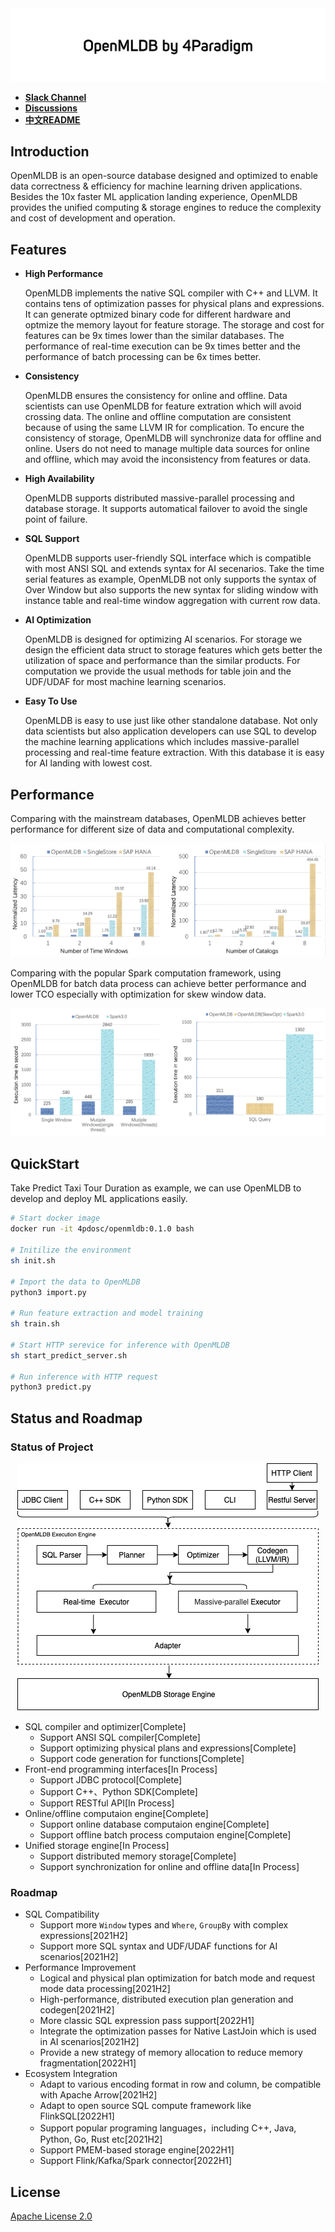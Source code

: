 
<div align=center><img src="./images/openmldb_logo.png"/></div>

- [**Slack Channel**](https://hybridsql-ws.slack.com/archives/C01R7L7AL3W) 
- [**Discussions**](https://github.com/4paradigm/OpenMLDB/discussions)  
- [**中文README**](./README_cn.md)

## Introduction

OpenMLDB is an open-source database designed and optimized to enable data correctness & efficiency for machine learning driven applications. Besides the 10x faster ML application landing experience, OpenMLDB provides the unified computing & storage engines to reduce the complexity and cost of development and operation.

## Features

* **High Performance**

    OpenMLDB implements the native SQL compiler with C++ and LLVM. It contains tens of optimization passes for physical plans and expressions. It can generate optmized binary code for different hardware and optmize the memory layout for feature storage. The storage and cost for features can be 9x times lower than the similar databases. The performance of real-time execution can be 9x times better and the performance of batch processing can be 6x times better.

* **Consistency**

    OpenMLDB ensures the consistency for online and offline. Data scientists can use OpenMLDB for feature extration which will avoid crossing data. The online and offline computation are consistent because of using the same LLVM IR for complication. To encure the consistency of storage, OpenMLDB will synchronize data for offline and online. Users do not need to manage multiple data sources for online and offline, which may avoid the inconsistency from features or data.

* **High Availability**

    OpenMLDB supports distributed massive-parallel processing and database storage. It supports automatical failover to avoid the single point of failure.

* **SQL Support**

    OpenMLDB supports user-friendly SQL interface which is compatible with most ANSI SQL and extends syntax for AI secenarios. Take the time serial features as example, OpenMLDB not only supports the syntax of Over Window but also supports the new syntax for sliding window with instance table and real-time window aggregation with current row data.

* **AI Optimization**

    OpenMLDB is designed for optimizing AI scenarios. For storage we design the efficient data struct to storage features which gets better the utilization of space and performance than the similar products. For computation we provide the usual methods for table join and the UDF/UDAF for most machine learning scenarios.

* **Easy To Use**

    OpenMLDB is easy to use just like other standalone database. Not only data scientists but also application developers can use SQL to develop the machine learning applications which includes massive-parallel processing and real-time feature extraction. With this database it is easy for AI landing with lowest cost.

## Performance

Comparing with the mainstream databases, OpenMLDB achieves better performance for different size of data and computational complexity.

![Online Benchmark](./images/online_benchmark.png)

Comparing with the popular Spark computation framework, using OpenMLDB for batch data process can achieve better performance and lower TCO especially with optimization for skew window data.

![Offline Benchmark](./images/offline_benchmark.png)

## QuickStart

Take Predict Taxi Tour Duration as example, we can use OpenMLDB to develop and deploy ML applications easily.

```bash
# Start docker image
docker run -it 4pdosc/openmldb:0.1.0 bash
 
# Initilize the environment
sh init.sh
 
# Import the data to OpenMLDB
python3 import.py
 
# Run feature extraction and model training
sh train.sh
 
# Start HTTP serevice for inference with OpenMLDB
sh start_predict_server.sh
 
# Run inference with HTTP request
python3 predict.py
```

## Status and Roadmap

### Status of Project

<div align=center><img src="./images/openmldb_architecture.png"/></div>

* SQL compiler and optimizer[Complete]
    * Support ANSI SQL compiler[Complete]
    * Support optimizing physical plans and expressions[Complete]
    * Support code generation for functions[Complete]
* Front-end programming interfaces[In Process]
    * Support JDBC protocol[Complete]
    * Support C++、Python SDK[Complete]
    * Support RESTful API[In Process]
* Online/offline computaion engine[Complete]
    * Support online database computaion engine[Complete]
    * Support offline batch process computaion engine[Complete]
* Unified storage engine[In Process]
    * Support distributed memory storage[Complete]
    * Support synchronization for online and offline data[In Process]

### Roadmap

* SQL Compatibility
    * Support more `Window` types and `Where`, `GroupBy` with complex expressions[2021H2]
    * Support more SQL syntax and UDF/UDAF functions for AI scenarios[2021H2]
* Performance Improvement
    * Logical and physical plan optimization for batch mode and request mode data processing[2021H2]
    * High-performance, distributed execution plan generation and codegen[2021H2]
    * More classic SQL expression pass support[2022H1]
    * Integrate the optimization passes for Native LastJoin which is used in AI scenarios[2021H2]
    * Provide a new strategy of memory allocation to reduce memory fragmentation[2022H1]
* Ecosystem Integration
    * Adapt to various encoding format in row and column, be compatible with Apache Arrow[2021H2]
    * Adapt to open source SQL compute framework like FlinkSQL[2022H1]
    * Support popular programing languages，including C++, Java, Python, Go, Rust etc[2021H2]
    * Support PMEM-based storage engine[2022H1]
    * Support Flink/Kafka/Spark connector[2022H1]

## License

[Apache License 2.0](./LICENSE)
